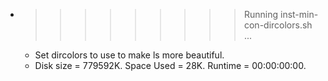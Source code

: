 * >>>>>>>>> Running inst-min-con-dircolors.sh ...
  * Set dircolors to use  to make ls more beautiful.
  * Disk size = 779592K. Space Used = 28K. Runtime = 00:00:00:00.
